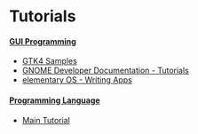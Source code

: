 # Tutorials

#### [GUI Programming](gui-programming)
- [GTK4 Samples](gui-programming/gtk4-samples)
- [GNOME Developer Documentation - Tutorials](https://developer.gnome.org/documentation/tutorials.html)
- [elementary OS - Writing Apps](https://docs.elementary.io/develop/writing-apps/the-basic-setup)

#### [Programming Language](programming-language)
- [Main Tutorial](programming-language/main)